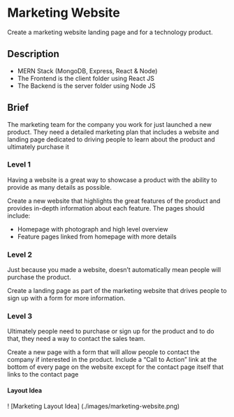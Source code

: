 # Marketing Website

Create a marketing website landing page and 
for a technology product.


## Description
- MERN Stack (MongoDB, Express, React & Node)
- The Frontend is the client folder using React JS
- The Backend is the server folder using Node JS

## Brief
The marketing team for the company you work for just 
launched a new product. They need a detailed marketing plan 
that includes a website and landing page dedicated to driving 
people to learn about the product and ultimately purchase it

### Level 1
Having a website is a great way to showcase a product with the ability to provide as many details as possible.

Create a new website that highlights the great features of the product and provides in-depth information about each 
feature. The pages should include:
- Homepage with photograph and high level overview
- Feature pages linked from homepage with more details 

### Level 2
Just because you made a website, doesn’t automatically mean 
people will purchase the product.

Create a landing page as part of the marketing website that 
drives people to sign up with a form for more information.

### Level 3
Ultimately people need to purchase or sign up for the product 
and to do that, they need a way to contact the sales team.

Create a new page with a form that will allow people to 
contact the company if interested in the product. Include a 
“Call to Action” link at the bottom of every page on the website except for the contact page itself that links to the contact page

#### Layout Idea
 ! [Marketing Layout Idea] (./images/marketing-website.png)
